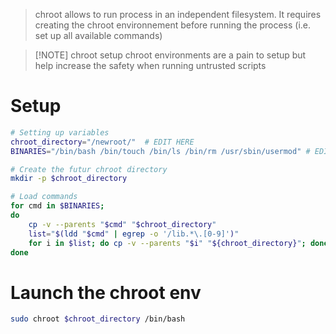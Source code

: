 
> chroot allows to run process in an independent filesystem.
> It requires creating the chroot environnement before running the process (i.e. set up all available commands)


> [!NOTE] chroot setup
> chroot environments are a pain to setup but help increase the safety when running untrusted scripts

# Setup

```bash
# Setting up variables
chroot_directory="/newroot/"  # EDIT HERE
BINARIES="/bin/bash /bin/touch /bin/ls /bin/rm /usr/sbin/usermod" # EDIT HERE

# Create the futur chroot directory
mkdir -p $chroot_directory

# Load commands
for cmd in $BINARIES; 
do 
	cp -v --parents "$cmd" "$chroot_directory"
	list="$(ldd "$cmd" | egrep -o '/lib.*\.[0-9]')"
	for i in $list; do cp -v --parents "$i" "${chroot_directory}"; done
done
```

# Launch the chroot env

```bash
sudo chroot $chroot_directory /bin/bash
```